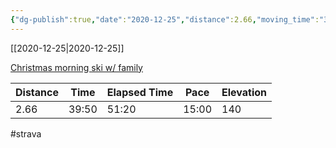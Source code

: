 ```yaml
---
{"dg-publish":true,"date":"2020-12-25","distance":2.66,"moving_time":"39:50","elapsed_time":"51:20","pace":"15:00","total_elevation_gain":140,"url":"https://www.strava.com/activities/4522717620","permalink":"/01-personal/strava/2020-12-25-christmas-morning-ski-w-family/","dgPassFrontmatter":true}
---
```



[[2020-12-25\|2020-12-25]]

[Christmas morning ski w/ family](https://www.strava.com/activities/4522717620)

| Distance | Time  | Elapsed Time | Pace  | Elevation |
| -------- | ----- | ------------ | ----- | --------- |
| 2.66     | 39:50 | 51:20        | 15:00 | 140       |




#strava

